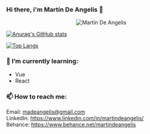 ### Hi there, i'm Martín De Angelis 👋


<p align="center"> <img src="https://github-readme-stats.vercel.app/api?username=madeangelis&show_icons=true&theme=tokyonight" alt="Martín De Angelis" />

  [![Anurag's GitHub stats](https://github-readme-stats.vercel.app/api?username=madeangelis&count_private=true&theme=tokyonight)
](https://github.com/madeangelis/github-readme-stats)


[![Top Langs](https://github-readme-stats.vercel.app/api/top-langs/?username=madeangelis&layout=compact&theme=tokyonight)](https://github.com/anuraghazra/github-readme-stats)

### 🌱 I’m currently learning:

- Vue
- React

### 📫  How to reach me:

Email: madeangelis@gmail.com <br/>
LinkedIn: https://www.linkedin.com/in/martindeangelis/ <br/>
Behance: https://www.behance.net/martindeangelis

<!--
**madeangelis/madeangelis** is a ✨ _special_ ✨ repository because its `README.md` (this file) appears on your GitHub profile.

Here are some ideas to get you started:

- 🔭 I’m currently working on ...
- 🌱 I’m currently learning ...
- 👯 I’m looking to collaborate on ...
- 🤔 I’m looking for help with ...
- 💬 Ask me about ...
- 📫 How to reach me: ...
- 😄 Pronouns: ...
- ⚡ Fun fact: ...
-->
